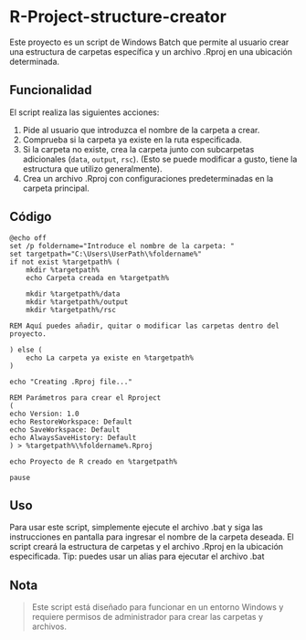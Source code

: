 # R-Project-structure-creator

Este proyecto es un script de Windows Batch que permite al usuario crear una estructura de carpetas específica y un archivo .Rproj en una ubicación determinada.

## Funcionalidad

El script realiza las siguientes acciones:

1. Pide al usuario que introduzca el nombre de la carpeta a crear.
2. Comprueba si la carpeta ya existe en la ruta especificada.
3. Si la carpeta no existe, crea la carpeta junto con subcarpetas adicionales (`data`, `output`, `rsc`). (Esto se puede modificar a gusto, tiene la estructura que utilizo generalmente).
4. Crea un archivo .Rproj con configuraciones predeterminadas en la carpeta principal.

## Código

```batch
@echo off
set /p foldername="Introduce el nombre de la carpeta: "
set targetpath="C:\Users\UserPath\%foldername%"
if not exist %targetpath% (
    mkdir %targetpath%
    echo Carpeta creada en %targetpath%

    mkdir %targetpath%/data
    mkdir %targetpath%/output
    mkdir %targetpath%/rsc

REM Aquí puedes añadir, quitar o modificar las carpetas dentro del proyecto. 

) else (
    echo La carpeta ya existe en %targetpath%
)

echo "Creating .Rproj file..."

REM Parámetros para crear el Rproject
(
echo Version: 1.0
echo RestoreWorkspace: Default
echo SaveWorkspace: Default
echo AlwaysSaveHistory: Default
) > %targetpath%\%foldername%.Rproj

echo Proyecto de R creado en %targetpath%

pause
```

## Uso

Para usar este script, simplemente ejecute el archivo .bat y siga las instrucciones en pantalla para ingresar el nombre de la carpeta deseada. El script creará la estructura de carpetas y el archivo .Rproj en la ubicación especificada. Tip: puedes usar un alias para ejecutar el archivo .bat



## Nota
> Este script está diseñado para funcionar en un entorno Windows y requiere permisos de administrador para crear las carpetas y archivos. 
